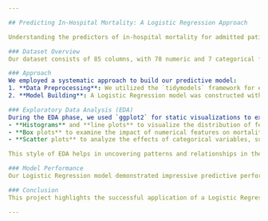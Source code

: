 ```yaml
---

## Predicting In-Hospital Mortality: A Logistic Regression Approach

Understanding the predictors of in-hospital mortality for admitted patients is crucial for improving healthcare outcomes. This project focuses on developing and validating a prediction model for all-cause in-hospital mortality among patients.

### Dataset Overview
Our dataset consists of 85 columns, with 78 numeric and 7 categorical features. This comprehensive set of features provides a rich foundation for our analysis and modeling.

### Approach
We employed a systematic approach to build our predictive model:
1. **Data Preprocessing**: We utilized the `tidymodels` framework for efficient preprocessing. This included combining numeric and categorical transformations to prepare the data for modeling.
2. **Model Building**: A Logistic Regression model was constructed within a pipeline that integrated the preprocessing steps with the model training process.

### Exploratory Data Analysis (EDA)
During the EDA phase, we used `ggplot2` for static visualizations to explore and understand the data:
- **Histograms** and **line plots** to visualize the distribution of features and their relationships with mortality.
- **Box plots** to examine the impact of numerical features on mortality.
- **Scatter plots** to analyze the effects of categorical variables, such as ICU types and Apache 3J body systems, on mortality rates.

This style of EDA helps in uncovering patterns and relationships in the data, providing insights into the factors influencing patient outcomes.

### Model Performance
Our Logistic Regression model demonstrated impressive predictive performance, achieving an accuracy of approximately 92.57% on the validation set. This high level of accuracy indicates that the model effectively predicts patient survival or death.

### Conclusion
This project highlights the successful application of a Logistic Regression model for predicting in-hospital mortality. With an accuracy of 92.34% on the validation set, the model offers significant potential for use in healthcare settings. By leveraging diverse patient data—including demographics, medical history, and vital signs—healthcare professionals can gain valuable insights into patient outcomes and improve decision-making processes.

---
```

